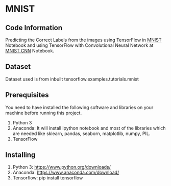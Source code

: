 # MNIST
## Code Information
Predicting the Correct Labels from the images using TensorFlow in [MNIST](https://github.com/Aaryan8751/MNIST/blob/main/MNIST.ipynb) Notebook
and using TensorFlow with Convolutional Neural Network at [MNIST CNN](https://github.com/Aaryan8751/MNIST/blob/main/MNIST%20CNN.ipynb) Notebook.

## Dataset
Dataset used is from inbuilt tensorflow.examples.tutorials.mnist

## Prerequisites
You need to have installed the following software and libraries on your machine before running this project.
1. Python 3
2. Anaconda: It will install ipython notebook and most of the libraries which are needed like sklearn, pandas, seaborn, matplotlib, numpy, PIL.
3. TensorFlow

## Installing
1. Python 3: https://www.python.org/downloads/
2. Anaconda: https://www.anaconda.com/download/
3. Tensorflow: pip install tensorflow